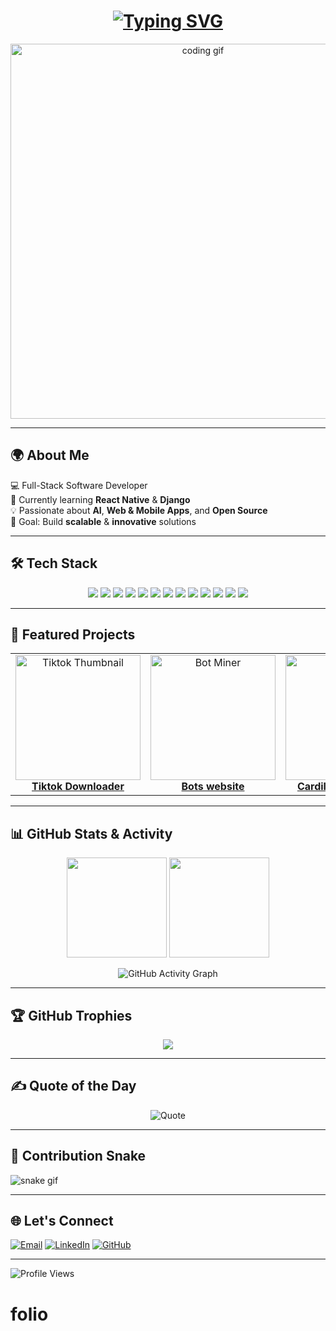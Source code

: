 <!-- Animated Typing Intro -->
<h1 align="center">
  <a href="https://git.io/typing-svg">
    <img src="https://readme-typing-svg.herokuapp.com?font=Fira+Code&size=30&pause=1000&color=00F7EF&center=true&vCenter=true&width=600&lines=Hi%2C+I'm+Emmanuel+Mutugi;Full-Stack+Developer;Tech+Enthusiast;Open+Source+Lover;Always+Learning+New+Things" alt="Typing SVG" />
  </a>
</h1>

<!-- Banner -->
<p align="center">
  <img src="https://media.giphy.com/media/qgQUggAC3Pfv687qPC/giphy.gif" width="600" alt="coding gif">
</p>

---

## 🌍 About Me
💻 Full-Stack Software Developer  
🌱 Currently learning **React Native** & **Django**  
💡 Passionate about **AI**, **Web & Mobile Apps**, and **Open Source**  
🎯 Goal: Build **scalable** & **innovative** solutions  

---

## 🛠 Tech Stack  
<p align="center">
<img src="https://img.shields.io/badge/-HTML5-E34F26?style=for-the-badge&logo=html5&logoColor=white" />
<img src="https://img.shields.io/badge/-CSS3-1572B6?style=for-the-badge&logo=css3" />
<img src="https://img.shields.io/badge/-TailwindCSS-38B2AC?style=for-the-badge&logo=tailwind-css" />
<img src="https://img.shields.io/badge/-Bootstrap-563D7C?style=for-the-badge&logo=bootstrap" />
<img src="https://img.shields.io/badge/-JavaScript-F7DF1E?style=for-the-badge&logo=javascript&logoColor=black" />
<img src="https://img.shields.io/badge/-React-61DAFB?style=for-the-badge&logo=react" />
<img src="https://img.shields.io/badge/-Node.js-339933?style=for-the-badge&logo=node.js&logoColor=white" />
<img src="https://img.shields.io/badge/-Python-3776AB?style=for-the-badge&logo=python" />
<img src="https://img.shields.io/badge/-Django-092E20?style=for-the-badge&logo=django" />
<img src="https://img.shields.io/badge/-Flask-000000?style=for-the-badge&logo=flask" />
<img src="https://img.shields.io/badge/-MongoDB-4DB33D?style=for-the-badge&logo=mongodb" />
<img src="https://img.shields.io/badge/-MySQL-4479A1?style=for-the-badge&logo=mysql&logoColor=white" />
<img src="https://img.shields.io/badge/-Cloudflare-F38020?style=for-the-badge&logo=cloudflare&logoColor=white" />
</p>

---

## 🚀 Featured Projects  
<table>
<tr>
<td align="center" width="33%">
<a href="https://emannuh254.github.io/Emannuh254/">
<img src="https://img.freepik.com/premium-vector/social-media-icon-illustration-tiktok-tiktok-icon-vector-illustration_561158-2136.jpg?semt=ais_hybrid&w=740" width="200" alt="Tiktok Thumbnail"/>
<br /><b>Tiktok Downloader</b>
</a>
</td>
<td align="center" width="33%">
<a href="https://emannuh254.github.io/login-page/index.html">
<img src="https://www.shutterstock.com/image-illustration/robot-helmet-3d-rendered-robotic-600nw-187027727.jpg" width="200" alt="Bot Miner"/>
<br /><b>Bots website </b>
</a>
</td>
<td align="center" width="33%">
<a href="https://github.com/emannuh254/cardillacship">
<img src="https://i.imgur.com/sOMEimg" width="200" alt="Car Project"/>
<br /><b>Cardillacship Project</b>
</a>
</td>
</tr>
</table>

---

## 📊 GitHub Stats & Activity  
<p align="center">
<img src="https://github-readme-stats.vercel.app/api?username=emannuh254&show_icons=true&theme=radical" height="160">
<img src="https://github-readme-streak-stats.herokuapp.com/?user=emannuh254&theme=radical" height="160">
</p>

<p align="center">
<img src="https://github-readme-activity-graph.vercel.app/graph?username=emannuh254&theme=react-dark" alt="GitHub Activity Graph" />
</p>

---

## 🏆 GitHub Trophies  
<p align="center">
<img src="https://github-profile-trophy.vercel.app/?username=emannuh254&theme=radical&margin-w=15&margin-h=15&column=7" />
</p>

---

## ✍️ Quote of the Day  
<p align="center">
  <img src="https://quotes-github-readme.vercel.app/api?type=horizontal&theme=radical" alt="Quote" />
</p>

---

## 🐍 Contribution Snake  
![snake gif](https://github.com/emannuh254/emannuh254/blob/output/github-contribution-grid-snake.svg)

---

## 🌐 Let's Connect  
[![Email](https://img.shields.io/badge/-Email-D14836?style=for-the-badge&logo=gmail&logoColor=white)](mailto:smontana025@gmail.com)
[![LinkedIn](https://img.shields.io/badge/-LinkedIn-blue?style=for-the-badge&logo=linkedin)](https://linkedin.com/in/emannuh254)
[![GitHub](https://img.shields.io/badge/-GitHub-181717?style=for-the-badge&logo=github)](https://github.com/emannuh254)

---

![Profile Views](https://komarev.com/ghpvc/?username=emannuh254&style=flat-square&color=blueviolet)
# folio
